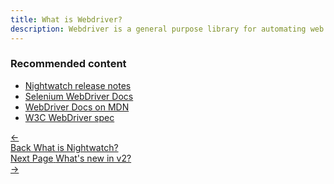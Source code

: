 ```yaml
---
title: What is Webdriver?
description: Webdriver is a general purpose library for automating web browsers
---
```




[1]:	https://nodejs.org/
[2]:	https://www.w3.org/TR/webdriver/
[3]:	https://github.com/SeleniumHQ/selenium/wiki/JsonWireProtocol
[4]:	/about
[5]:	https://selenium.dev/
[6]:	https://www.w3.org/TR/webdriver
[7]:	https://www.w3.org/TR/webdriver
[8]:	https://sites.google.com/a/chromium.org/chromedriver/
[9]:	https://github.com/mozilla/geckodriver
[10]:	https://www.w3.org/TR/webdriver/
[11]:	https://github.com/SeleniumHQ/selenium/wiki/JsonWireProtocol
[12]:	/gettingstarted/installation/#webdriver-service
[13]:	https://selenium.dev/downloads/
[14]:	https://www.browserstack.com/
[15]:	https://saucelabs.com/
[16]:	https://crossbrowsertesting.com/
[17]:   https://www.lambdatest.com/
[18]:	https://selenium.dev/downloads/
[19]:	https://selenium.dev/downloads/

[image-1]:	/img/operation.png
[image-2]:	/img/operation-cloud.png

### Recommended content
- [Nightwatch release notes](https://nightwatchjs.org/guide/overview/whats-new.html)
- [Selenium WebDriver Docs](https://www.selenium.dev/documentation/webdriver/)
- [WebDriver Docs on MDN](https://developer.mozilla.org/en-US/docs/Web/WebDriver)
- [W3C WebDriver spec](https://www.w3.org/TR/webdriver1/)

<div class="doc-pagination pt-40">
  <div class="previous">
    <a href="https://nightwatchjs.org/guide/overview/what-is-nightwatch.html">
      <span>←</span>
        <div class="d-flex flex-column">
          <span class="smallT">Back</span>
          <span class="bigT">What is Nightwatch?</span>
        </div>
    </a>
  </div>
  <div class="next">
    <a href="https://nightwatchjs.org/guide/overview/whats-new-in-v2.html">
        <div class="d-flex flex-column">
          <span class="smallT">Next Page</span>
          <span class="bigT">What's new in v2?</span>
        </div>
        <span>→</span>
    </a>
  </div>
</div>
